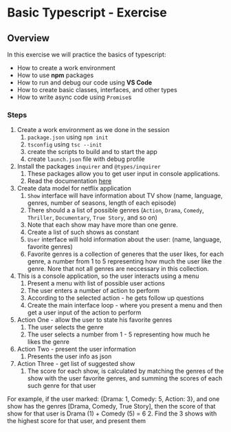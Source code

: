 # Basic Typescript - Exercise

## Overview
In this exercise we will practice the basics of typescript:
* How to create a work environment
* How to use **npm** packages
* How to run and debug our code using **VS Code**
* How to create basic classes, interfaces, and other types
* How to write async code using `Promise`s


### Steps
1. Create a work environment as we done in the session
   1. `package.json` using `npm init`
   2. `tsconfig` using `tsc --init`
   3. create the scripts to build and to start the app
   4. create `launch.json` file with debug profile
2. Install the packages `inquirer` and `@types/inquirer`
   1. These packages allow you to get user input in console applications.
   2. Read the documentation [here](https://www.npmjs.com/package/inquirer)
3. Create data model for netflix application
   1. `Show` interface will have information about TV show (name, language, genres, number of seasons, length of each episode)
   2. There should a a list of possible genres (`Action`, `Drama`, `Comedy`, `Thriller`, `Documentary`, `True Story`, and so on)
   3. Note that each show may have more than one genre.
   4. Create a list of such shows as constant
   5. `User` interface will hold information about the user: (name, language, favorite genres)
   6. Favorite genres is a collection of generes that the user likes, for each genre, a number from 1 to 5 representing how much the user like the genre. Nore that not all genres are neccessary in this collection. 
4. This is a console application, so the user interacts using a menu
   1. Present a menu with list of possible user actions
   2. The user enters a number of action to perform
   3. According to the selected action - he gets follow up questions
   4. Create the main interface loop - where you present a menu and then get a user input of the action to perform
5. Action One - allow the user to state his favorite genres
   1. The user selects the genre
   2. The user selects a number from 1 - 5 representing how much he likes the genre
6. Action Two - present the user information
   1. Presents the user info as json
7. Action Three - get list of suggested show
   1. The score for each show, is calculated by matching the genres of the show with the user favorite genres, and summing the scores of each such genre for that user


For example, if the user marked: {Drama: 1, Comedy: 5, Action: 3}, and one show has the genres [Drama, Comedy, True Story], then the score of that show for that user is Drama (1) + Comedy (5) = 6
    2. Find the 3 shows with the highest score for that user, and present them




